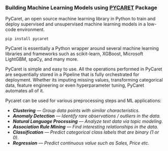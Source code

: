 ### Building Machine Learning Models using [PYCARET](https://pycaret.org/) Package

PyCaret, an open source machine learning library in Python to train and deploy supervised and unsupervised machine learning models in a low-code environment.

`pip install pycaret`

PyCaret is essentially a Python wrapper around several machine learning libraries and frameworks such as scikit-learn, XGBoost, Microsoft LightGBM, spaCy, and many more.

PyCaret is simple and easy to use. All the operations performed in PyCaret are sequentially stored in a Pipeline that is fully orchestrated for deployment. Whether its imputing missing values, transforming categorical data, feature engineering or even hyperparameter tuning, PyCaret automates all of it.

Pycaret can be used for various preprocessing steps and ML applications:
* ___Clustering__ — Group data points with similar characteristics._
* ___Anomaly Detection__ — Identify rare observations / outliers in the data._
* ___Natural Language Processing__ — Analyze text data via topic modeling._
* ___Association Rule Mining__ — Find interesting relationships in the data._
* ___Classification__ — Predict categorical class labels that are binary (1 or 0)._
* ___Regression__ — Predict continuous value such as Sales, Price etc._
